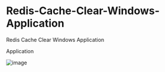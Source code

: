 # Redis-Cache-Clear-Windows-Application
Redis Cache Clear Windows Application


Application

![image](https://github.com/KandarpInCanada/Redis-Cache-Clear-Windows-Application/assets/152435122/f275dbaa-c44e-439e-b4fc-f80a297212ee)
